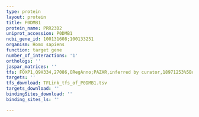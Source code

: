 ```yaml
---
type: protein
layout: protein
title: P0DMB1
protein_name: PRR23D2
uniprot_accession: P0DMB1
ncbi_gene_id: 100131608;100133251
organism: Homo sapiens
function: target gene
number_of_interactions: '1'
orthologs: ''
jaspar_matrices: ''
tfs: FOXP1,Q9H334,27086,ORegAnno;PAZAR,inferred by curator,18971253%5Buid%5D+OR+26578589%5Buid%5D,No
targets: ''
tfs_download: TFLink_tfs_of_P0DMB1.tsv
targets_download: ''
bindingSites_download: ''
binding_sites_ls: ''

---
```

